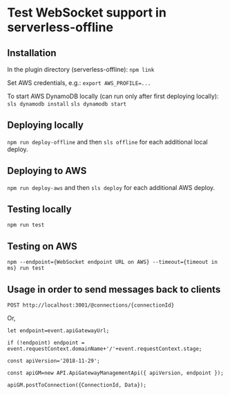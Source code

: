 # Test WebSocket support in serverless-offline

## Installation

In the plugin directory (serverless-offline): `npm link`

Set AWS credentials, e.g.: `export AWS_PROFILE=...`

To start AWS DynamoDB locally (can run only after first deploying locally): `sls dynamodb install` `sls dynamodb start`


## Deploying locally

`npm run deploy-offline` and then `sls offline` for each additional local deploy.


## Deploying to AWS

`npm run deploy-aws` and then `sls deploy` for each additional AWS deploy.


## Testing locally

`npm run test`


## Testing on AWS

`npm --endpoint={WebSocket endpoint URL on AWS} --timeout={timeout in ms} run test`


## Usage in order to send messages back to clients
 
`POST http://localhost:3001/@connections/{connectionId}`

Or,

`let endpoint=event.apiGatewayUrl;`

`if (!endpoint) endpoint = event.requestContext.domainName+'/'+event.requestContext.stage;`

`const apiVersion='2018-11-29';`

`const apiGM=new API.ApiGatewayManagementApi({ apiVersion, endpoint });`

`apiGM.postToConnection({ConnectionId, Data});`



